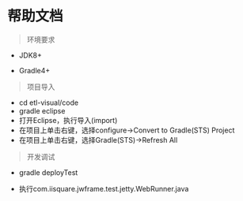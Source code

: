 # 帮助文档

> 环境要求

- JDK8+

- Gradle4+

> 项目导入

- cd etl-visual/code
- gradle eclipse
- 打开Eclipse，执行导入(import)
- 在项目上单击右键，选择configure->Convert to Gradle(STS) Project
- 在项目上单击右键，选择Gradle(STS)->Refresh All

> 开发调试

- gradle deployTest

- 执行com.iisquare.jwframe.test.jetty.WebRunner.java

